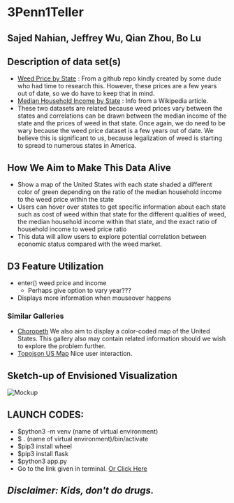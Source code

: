 # 3Penn1Teller
## Sajed Nahian, Jeffrey Wu, Qian Zhou, Bo Lu

## Description of data set(s)
* [Weed Price by State](https://github.com/frankbi/price-of-weed/tree/master/data) :
From a github repo kindly created by some dude who had time to research this. However, these prices are a few years out of date, so we do have to keep that in mind.
* [Median Household Income by State](https://en.wikipedia.org/wiki/List_of_U.S._states_and_territories_by_income) :
Info from a Wikipedia article.
* These two datasets are related because weed prices vary between the states and correlations can be drawn between the median income of the state and the prices of weed in that state. Once again, we do need to be wary because the weed price dataset is a few years out of date. We believe this is significant to us, because legalization of weed is starting to spread to numerous states in America.

## How We Aim to Make This Data Alive
* Show a map of the United States with each state shaded a different color of green depending on the ratio of the median household income to the weed price within the state
* Users can hover over states to get specific information about each state such as cost of weed within that state for the different qualities of weed, the median household income within that state, and the exact ratio of household income to weed price ratio
* This data will allow users to explore potential correlation between economic status compared with the weed market.
## D3 Feature Utilization
* enter() weed price and income
    * Perhaps give option to vary year???
* Displays more information when mouseover happens
### Similar Galleries
* [Choropeth](https://observablehq.com/@d3/choropleth) We also aim to display a color-coded map of the United States. This gallery also may contain related information should we wish to explore the problem further.
* [Topojson US Map](http://bl.ocks.org/mapsam/6083585) Nice user interaction.
## Sketch-up of Envisioned Visualization
![Mockup](https://i.imgur.com/SQcenBK.png)

## LAUNCH CODES:
* $python3 -m venv (name of virtual environment)
* $ . (name of virtual environment)/bin/activate
* $pip3 install wheel
* $pip3 install flask
* $python3 app.py
* Go to the link given in terminal. [Or Click Here](http://127.0.0.1:5000/)

## *Disclaimer: Kids, don't do drugs.*
